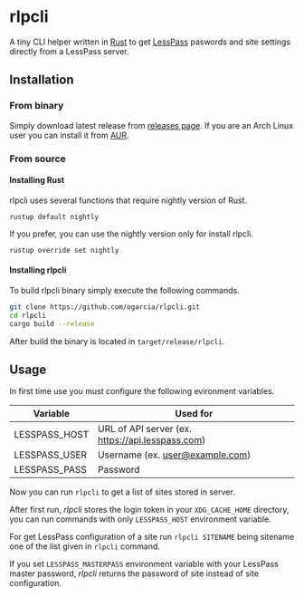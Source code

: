 # rlpcli

A tiny CLI helper written in [Rust][1] to get [LessPass][2] paswords and
site settings directly from a LessPass server.

[1]: https://www.rust-lang.org/
[2]: https://lesspass.com/

## Installation

### From binary

Simply download latest release from [releases page][releases]. If you are an
Arch Linux user you can install it from [AUR][package].

[releases]: https://github.com/ogarcia/rlpcli/releases
[package]: https://aur.archlinux.org/packages/rlpcli

### From source

#### Installing Rust

rlpcli uses several functions that require nightly version of Rust.
```
rustup default nightly
```

If you prefer, you can use the nightly version only for install rlpcli.
```
rustup override set nightly
```

#### Installing rlpcli

To build rlpcli binary simply execute the following commands.
```sh
git clone https://github.com/ogarcia/rlpcli.git
cd rlpcli
cargo build --release
```

After build the binary is located in `target/release/rlpcli`.

## Usage

In first time use you must configure the following evironment variables.

| Variable | Used for |
| --- | --- |
| LESSPASS_HOST | URL of API server (ex. https://api.lesspass.com) |
| LESSPASS_USER | Username (ex. user@example.com) |
| LESSPASS_PASS | Password |

Now you can run `rlpcli` to get a list of sites stored in server.

After first run, _rlpcli_ stores the login token in your `XDG_CACHE_HOME`
directory, you can run commands with only `LESSPASS_HOST` environment
variable.

For get LessPass configuration of a site run `rlpcli SITENAME` being
sitename one of the list given in `rlpcli` command.

If you set `LESSPASS_MASTERPASS` environment variable with your LessPass
master password, _rlpcli_ returns the password of site instead of site
configuration.
